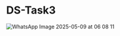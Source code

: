 # DS-Task3
![WhatsApp Image 2025-05-09 at 06 08 11](https://github.com/user-attachments/assets/ac84a1a3-b7ad-4d01-b02b-75fa2b9757ac)
